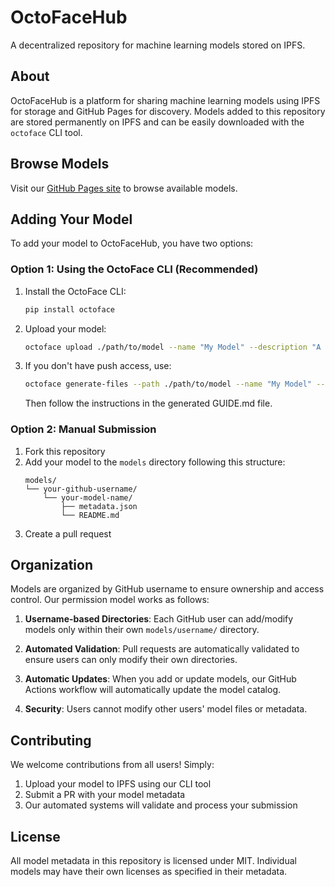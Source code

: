 # OctoFaceHub

A decentralized repository for machine learning models stored on IPFS.

## About

OctoFaceHub is a platform for sharing machine learning models using IPFS for storage and GitHub Pages for discovery. Models added to this repository are stored permanently on IPFS and can be easily downloaded with the `octoface` CLI tool.

## Browse Models

Visit our [GitHub Pages site](https://octofacehub.github.io) to browse available models.

## Adding Your Model

To add your model to OctoFaceHub, you have two options:

### Option 1: Using the OctoFace CLI (Recommended)

1. Install the OctoFace CLI:

   ```bash
   pip install octoface
   ```

2. Upload your model:

   ```bash
   octoface upload ./path/to/model --name "My Model" --description "A description" --tags "tag1,tag2"
   ```

3. If you don't have push access, use:
   ```bash
   octoface generate-files --path ./path/to/model --name "My Model" --description "A description" --tags "tag1,tag2"
   ```
   Then follow the instructions in the generated GUIDE.md file.

### Option 2: Manual Submission

1. Fork this repository
2. Add your model to the `models` directory following this structure:
   ```
   models/
   └── your-github-username/
       └── your-model-name/
           ├── metadata.json
           └── README.md
   ```
3. Create a pull request

## Organization

Models are organized by GitHub username to ensure ownership and access control. Our permission model works as follows:

1. **Username-based Directories**: Each GitHub user can add/modify models only within their own `models/username/` directory.

2. **Automated Validation**: Pull requests are automatically validated to ensure users can only modify their own directories.

3. **Automatic Updates**: When you add or update models, our GitHub Actions workflow will automatically update the model catalog.

4. **Security**: Users cannot modify other users' model files or metadata.

## Contributing

We welcome contributions from all users! Simply:

1. Upload your model to IPFS using our CLI tool
2. Submit a PR with your model metadata
3. Our automated systems will validate and process your submission

## License

All model metadata in this repository is licensed under MIT.
Individual models may have their own licenses as specified in their metadata.
